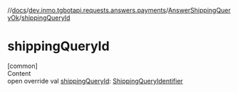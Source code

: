 //[docs](../../../index.md)/[dev.inmo.tgbotapi.requests.answers.payments](../index.md)/[AnswerShippingQueryOk](index.md)/[shippingQueryId](shipping-query-id.md)



# shippingQueryId  
[common]  
Content  
open override val [shippingQueryId](shipping-query-id.md): [ShippingQueryIdentifier](../../dev.inmo.tgbotapi.types/index.md#%5Bdev.inmo.tgbotapi.types%2FShippingQueryIdentifier%2F%2F%2FPointingToDeclaration%2F%5D%2FClasslikes%2F625018081)  




